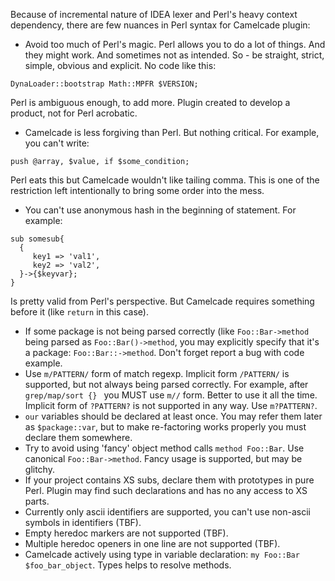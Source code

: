 Because of incremental nature of IDEA lexer and Perl's heavy context dependency, there are few nuances in Perl syntax for Camelcade plugin:
* Avoid too much of Perl's magic. Perl allows you to do a lot of things. And they might work. And sometimes not as intended. So - be straight, strict, simple, obvious and explicit. No code like this:
```
DynaLoader::bootstrap Math::MPFR $VERSION;
```
Perl is ambiguous enough, to add more. Plugin created to develop a product, not for Perl acrobatic.
* Camelcade is less forgiving than Perl. But nothing critical. For example, you can't write: 
```
push @array, $value, if $some_condition;
```
Perl eats this but Camelcade wouldn't like tailing comma. This is one of the restriction left intentionally to bring some order into the mess.
* You can't use anonymous hash in the beginning of statement. For example:
```
sub somesub{
  {
     key1 => 'val1',
     key2 => 'val2',
  }->{$keyvar};
}
```
Is pretty valid from Perl's perspective. But Camelcade requires something before it (like `return` in this case). 
* If some package is not being parsed correctly (like `Foo::Bar->method` being parsed as `Foo::Bar()->method`, you may explicitly specify that it's a package: `Foo::Bar::->method`. Don't forget report a bug with code example.
* Use `m/PATTERN/` form of match regexp. Implicit form `/PATTERN/` is supported, but not always being parsed correctly. For example, after `grep/map/sort {} ` you MUST use `m//` form. Better to use it all the time. Implicit form of `?PATTERN?` is not supported in any way. Use `m?PATTERN?`.
* `our` variables should be declared at least once. You may refer them later as `$package::var`, but to make re-factoring works properly you must declare them somewhere. 
* Try to avoid using 'fancy' object method calls `method Foo::Bar`. Use canonical `Foo::Bar->method`. Fancy usage is supported, but may be glitchy.
* If your project contains XS subs, declare them with prototypes in pure Perl. Plugin may find such declarations and has no any access to XS parts.
* Currently only ascii identifiers are supported, you can't use non-ascii symbols in identifiers (TBF).
* Empty heredoc markers are not supported (TBF). 
* Multiple heredoc openers in one line are not supported (TBF).
* Camelcade actively using type in variable declaration: `my Foo::Bar $foo_bar_object`. Types helps to resolve methods.